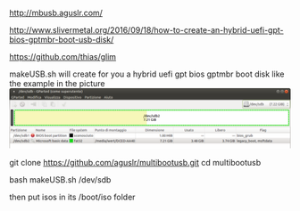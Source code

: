 http://mbusb.aguslr.com/

http://www.slivermetal.org/2016/09/18/how-to-create-an-hybrid-uefi-gpt-bios-gptmbr-boot-usb-disk/

https://github.com/thias/glim


makeUSB.sh will create for you a hybrid uefi gpt bios gptmbr boot disk like the example in the picture
![alt text](gparted.png)

git clone https://github.com/aguslr/multibootusb.git
cd multibootusb

bash makeUSB.sh /dev/sdb

then put isos in its /boot/iso folder




